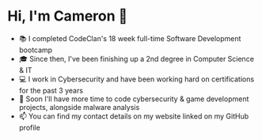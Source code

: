 # Hi, I'm Cameron 👋

- 📚 I completed CodeClan's 18 week full-time Software Development bootcamp
- 🎓 Since then, I've been finishing up a 2nd degree in Computer Science & IT
- 💻 I work in Cybersecurity and have been working hard on certifications for the past 3 years
- 🌱 Soon I'll have more time to code cybersecurity & game development projects, alongside malware analysis
- 📫 You can find my contact details on my website linked on my GitHub profile










<!--
**CameronTait/CameronTait** is a ✨ _special_ ✨ repository because its `README.md` (this file) appears on your GitHub profile.
-->
